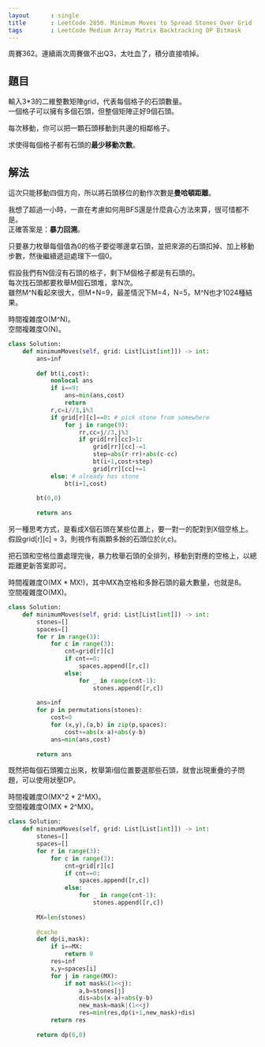 ```yaml
---
layout      : single
title       : LeetCode 2850. Minimum Moves to Spread Stones Over Grid
tags        : LeetCode Medium Array Matrix Backtracking DP Bitmask
---
```

周賽362。連續兩次周賽做不出Q3，太吐血了，積分直接噴掉。  

## 題目

輸入3\*3的二維整數矩陣grid，代表每個格子的石頭數量。  
一個格子可以擁有多個石頭，但整個矩陣正好9個石頭。  

每次移動，你可以把一顆石頭移動到共邊的相鄰格子。  

求使得每個格子都有石頭的**最少移動次數**。  

## 解法

這次只能移動四個方向，所以將石頭移位的動作次數是**曼哈頓距離**。  

我想了超過一小時，一直在考慮如何用BFS還是什麼貪心方法來算，很可惜都不是。  
正確答案是：**暴力回溯**。  

只要暴力枚舉每個值為0的格子要從哪邊拿石頭，並把來源的石頭扣掉、加上移動步數，然後繼續遞迴處理下一個0。  

假設我們有N個沒有石頭的格子，剩下M個格子都是有石頭的。  
每次找石頭都要枚舉M個石頭堆，拿N次。  
雖然M^N看起來很大，但M+N=9，最差情況下M=4，N=5，M^N也才1024種結果。  

時間複雜度O(M^N)。  
空間複雜度O(N)。  

```python
class Solution:
    def minimumMoves(self, grid: List[List[int]]) -> int:
        ans=inf
        
        def bt(i,cost):
            nonlocal ans
            if i==9:
                ans=min(ans,cost)
                return 
            r,c=i//3,i%3
            if grid[r][c]==0: # pick stone from somewhere
                for j in range(9):
                    rr,cc=j//3,j%3
                    if grid[rr][cc]>1:
                        grid[rr][cc]-=1
                        step=abs(r-rr)+abs(c-cc)
                        bt(i+1,cost+step)
                        grid[rr][cc]+=1
            else: # already has stone
                bt(i+1,cost)
        
        bt(0,0)
        
        return ans
```

另一種思考方式，是看成X個石頭在某些位置上，要一對一的配對到X個空格上。  
假設grid[r][c] = 3，則視作有兩顆多餘的石頭位於(r,c)。  

把石頭和空格位置處理完後，暴力枚舉石頭的全排列，移動到對應的空格上，以總距離更新答案即可。  

時間複雜度O(MX \* MX!)，其中MX為空格和多餘石頭的最大數量，也就是8。  
空間複雜度O(MX)。  

```python
class Solution:
    def minimumMoves(self, grid: List[List[int]]) -> int:
        stones=[]
        spaces=[]
        for r in range(3):
            for c in range(3):
                cnt=grid[r][c]
                if cnt==0:
                    spaces.append([r,c])
                else:
                    for _ in range(cnt-1):
                        stones.append([r,c])
                
        ans=inf
        for p in permutations(stones):
            cost=0
            for (x,y),(a,b) in zip(p,spaces):
                cost+=abs(x-a)+abs(y-b)
            ans=min(ans,cost)
        
        return ans
```

既然把每個石頭獨立出來，枚舉第i個位置要選那些石頭，就會出現重疊的子問題，可以使用狀壓DP。  

時間複雜度O(MX^2 \* 2^MX)。  
空間複雜度O(MX \* 2^MX)。  

```python
class Solution:
    def minimumMoves(self, grid: List[List[int]]) -> int:
        stones=[]
        spaces=[]
        for r in range(3):
            for c in range(3):
                cnt=grid[r][c]
                if cnt==0:
                    spaces.append([r,c])
                else:
                    for _ in range(cnt-1):
                        stones.append([r,c])  
                
        MX=len(stones)
        
        @cache
        def dp(i,mask):
            if i==MX:
                return 0
            res=inf
            x,y=spaces[i]
            for j in range(MX):
                if not mask&(1<<j):
                    a,b=stones[j]
                    dis=abs(x-a)+abs(y-b)
                    new_mask=mask|(1<<j)
                    res=min(res,dp(i+1,new_mask)+dis)
            return res
        
        return dp(0,0)
```
